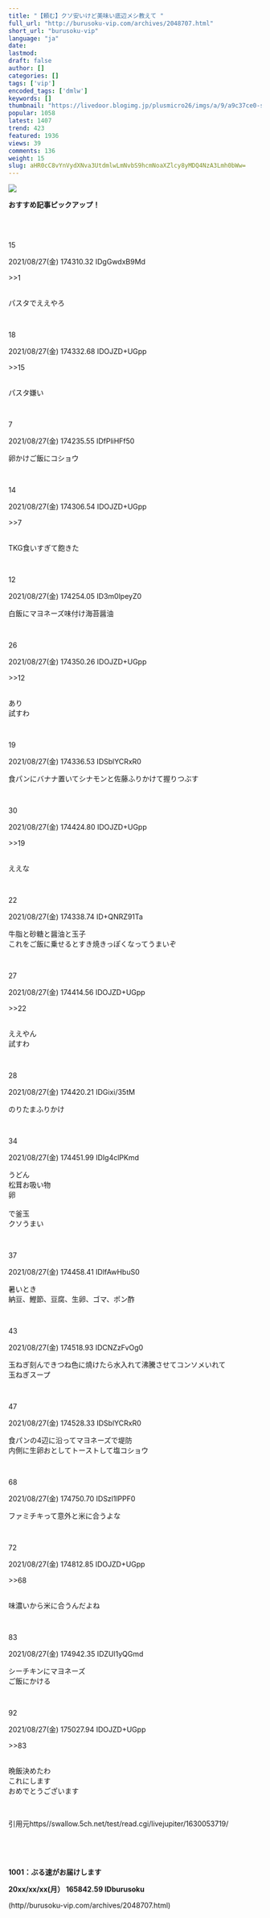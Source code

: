 ```yaml
---
title: "【頼む】クソ安いけど美味い底辺メシ教えて "
full_url: "http://burusoku-vip.com/archives/2048707.html"
short_url: "burusoku-vip"
language: "ja"
date: 
lastmod: 
draft: false
author: []
categories: []
tags: ['vip']
encoded_tags: ['dmlw']
keywords: []
thumbnail: "https://livedoor.blogimg.jp/plusmicro26/imgs/a/9/a9c37ce0-s.png"
popular: 1058
latest: 1407
trend: 423
featured: 1936
views: 39
comments: 136
weight: 15
slug: aHR0cC8vYnVydXNva3UtdmlwLmNvbS9hcmNoaXZlcy8yMDQ4NzA3Lmh0bWw=
---
```


![](https://livedoor.blogimg.jp/plusmicro26/imgs/a/9/a9c37ce0-s.png)

<div><p><b>おすすめ記事ピックアップ！</b></p> <p class='g-ad1'> </p> <p class='g-ad2'> </p> <p></p><br> <br> <p>15 <p> 2021/08/27(金) 174310.32 IDgGwdxB9Md</p></p><p> <p class='anchor'>>>1</p> <br> パスタでええやろ </p><br> <p>18 <p> 2021/08/27(金) 174332.68 IDOJZD+UGpp</p></p><p> <p class='anchor'>>>15</p> <br> パスタ嫌い </p><br> <p>7 <p> 2021/08/27(金) 174235.55 IDfPliHFf50</p></p><p> 卵かけご飯にコショウ </p><br> <p>14 <p> 2021/08/27(金) 174306.54 IDOJZD+UGpp</p></p><p> <p class='anchor'>>>7</p> <br> TKG食いすぎて飽きた </p><br> <p>12 <p> 2021/08/27(金) 174254.05 ID3m0lpeyZ0</p></p><p> 白飯にマヨネーズ味付け海苔醤油 </p><br> <p>26 <p> 2021/08/27(金) 174350.26 IDOJZD+UGpp</p></p><p> <p class='anchor'>>>12</p> <br> あり <br> 試すわ </p><br> <p>19 <p> 2021/08/27(金) 174336.53 IDSblYCRxR0</p></p><p> 食パンにバナナ置いてシナモンと佐藤ふりかけて握りつぶす </p><br> <p>30 <p> 2021/08/27(金) 174424.80 IDOJZD+UGpp</p></p><p> <p class='anchor'>>>19</p> <br> ええな </p><br> <p>22 <p> 2021/08/27(金) 174338.74 ID+QNRZ91Ta</p></p><p> 牛脂と砂糖と醤油と玉子 <br> これをご飯に乗せるとすき焼きっぽくなってうまいぞ </p><br> <p>27 <p> 2021/08/27(金) 174414.56 IDOJZD+UGpp</p></p><p> <p class='anchor'>>>22</p> <br> ええやん <br> 試すわ </p><br> <p>28 <p> 2021/08/27(金) 174420.21 IDGixi/35tM</p></p><p> のりたまふりかけ </p><br> <p>34 <p> 2021/08/27(金) 174451.99 IDIg4clPKmd</p></p><p> うどん <br> 松茸お吸い物 <br> 卵 <br> <br> で釜玉 <br> クソうまい </p><br> <p>37 <p> 2021/08/27(金) 174458.41 IDlfAwHbuS0</p></p><p> 暑いとき <br> 納豆、鰹節、豆腐、生卵、ゴマ、ポン酢 </p><br> <p>43 <p> 2021/08/27(金) 174518.93 IDCNZzFvOg0</p></p><p> 玉ねぎ刻んできつね色に燒けたら水入れて沸騰させてコンソメいれて <br> 玉ねぎスープ </p><br> <p>47 <p> 2021/08/27(金) 174528.33 IDSblYCRxR0</p></p><p> 食パンの4辺に沿ってマヨネーズで堤防 <br> 内側に生卵おとしてトーストして塩コショウ </p><br> <p>68 <p> 2021/08/27(金) 174750.70 IDSzl1lPPF0</p></p><p> ファミチキって意外と米に合うよな </p><br> <p>72 <p> 2021/08/27(金) 174812.85 IDOJZD+UGpp</p></p><p> <p class='anchor'>>>68</p> <br> 味濃いから米に合うんだよね </p><br> <p>83 <p> 2021/08/27(金) 174942.35 IDZUl1yQGmd</p></p><p> シーチキンにマヨネーズ <br> ご飯にかける </p><br> <p>92 <p> 2021/08/27(金) 175027.94 IDOJZD+UGpp</p></p><p> <p class='anchor'>>>83</p> <br> 晩飯決めたわ <br> これにします <br> おめでとうございます </p><br> <p>引用元https//swallow.5ch.net/test/read.cgi/livejupiter/1630053719/</p> <br> <p id='csw_block'></p> <p id='divSP1'> </p> <br><p><b>1001：ぶる速がお届けします <p> 20xx/xx/xx(月） 165842.59 IDburusoku</p></b></p> <p class='g-ad1'> </p> <p class='g-ad2'> </p> <p id='divSP'> </p> </div>

(http//burusoku-vip.com/archives/2048707.html)
